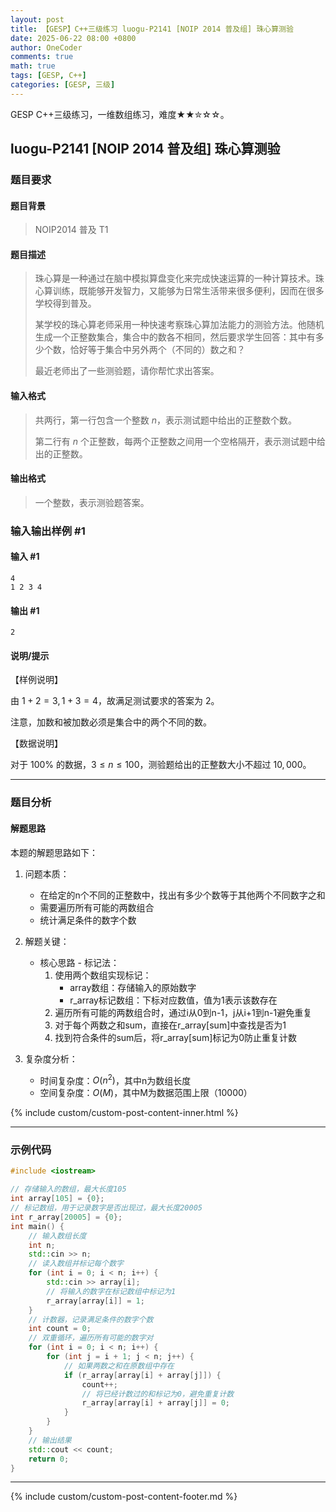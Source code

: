 ```yaml
---
layout: post
title: 【GESP】C++三级练习 luogu-P2141 [NOIP 2014 普及组] 珠心算测验
date: 2025-06-22 08:00 +0800
author: OneCoder
comments: true
math: true
tags: [GESP, C++]
categories: [GESP, 三级]
---
```

GESP C++三级练习，一维数组练习，难度★★✮☆☆。

<!--more-->

## luogu-P2141 [NOIP 2014 普及组] 珠心算测验

### 题目要求

#### 题目背景

>NOIP2014 普及 T1

#### 题目描述

>珠心算是一种通过在脑中模拟算盘变化来完成快速运算的一种计算技术。珠心算训练，既能够开发智力，又能够为日常生活带来很多便利，因而在很多学校得到普及。
>
>某学校的珠心算老师采用一种快速考察珠心算加法能力的测验方法。他随机生成一个正整数集合，集合中的数各不相同，然后要求学生回答：其中有多少个数，恰好等于集合中另外两个（不同的）数之和？
>
>最近老师出了一些测验题，请你帮忙求出答案。

#### 输入格式

>共两行，第一行包含一个整数 $n$，表示测试题中给出的正整数个数。
>
>第二行有 $n$ 个正整数，每两个正整数之间用一个空格隔开，表示测试题中给出的正整数。

#### 输出格式

>一个整数，表示测验题答案。

### 输入输出样例 #1

#### 输入 #1

```plaintext
4
1 2 3 4
```

#### 输出 #1

```plaintext
2
```

#### 说明/提示

【样例说明】

由 $1+2=3,1+3=4$，故满足测试要求的答案为 $2$。  

注意，加数和被加数必须是集合中的两个不同的数。

【数据说明】

对于 $100\%$ 的数据，$3 \leq n \leq 100$，测验题给出的正整数大小不超过 $10,000$。

---

### 题目分析

#### 解题思路

本题的解题思路如下：

1. 问题本质：
   - 在给定的n个不同的正整数中，找出有多少个数等于其他两个不同数字之和
   - 需要遍历所有可能的两数组合
   - 统计满足条件的数字个数

2. 解题关键：
   - 核心思路 - 标记法：
     1. 使用两个数组实现标记：
        - array数组：存储输入的原始数字
        - r_array标记数组：下标对应数值，值为1表示该数存在
     2. 遍历所有可能的两数组合时，通过i从0到n-1，j从i+1到n-1避免重复
     3. 对于每个两数之和sum，直接在r_array[sum]中查找是否为1
     4. 找到符合条件的sum后，将r_array[sum]标记为0防止重复计数

3. 复杂度分析：
   - 时间复杂度：$O(n^2)$，其中n为数组长度
   - 空间复杂度：$O(M)$，其中M为数据范围上限（10000）

{% include custom/custom-post-content-inner.html %}

---

### 示例代码

```cpp
#include <iostream>

// 存储输入的数组，最大长度105
int array[105] = {0};
// 标记数组，用于记录数字是否出现过，最大长度20005
int r_array[20005] = {0};
int main() {
    // 输入数组长度
    int n;
    std::cin >> n;
    // 读入数组并标记每个数字
    for (int i = 0; i < n; i++) {
        std::cin >> array[i];
        // 将输入的数字在标记数组中标记为1
        r_array[array[i]] = 1;
    }
    // 计数器，记录满足条件的数字个数
    int count = 0;
    // 双重循环，遍历所有可能的数字对
    for (int i = 0; i < n; i++) {
        for (int j = i + 1; j < n; j++) {
            // 如果两数之和在原数组中存在
            if (r_array[array[i] + array[j]]) {
                count++;
                // 将已经计数过的和标记为0，避免重复计数
                r_array[array[i] + array[j]] = 0;
            }
        }
    }
    // 输出结果
    std::cout << count;
    return 0;
}               
```

---

{% include custom/custom-post-content-footer.md %}

